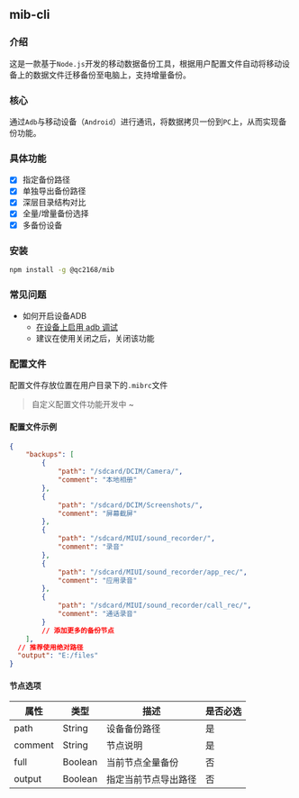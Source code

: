 ## mib-cli

### 介绍

这是一款基于`Node.js`开发的移动数据备份工具，根据用户配置文件自动将移动设备上的数据文件迁移备份至电脑上，支持增量备份。

### 核心

通过`Adb`与移动设备（`Android`）进行通讯，将数据拷贝一份到`PC`上，从而实现备份功能。

### 具体功能

- [x] 指定备份路径
- [x] 单独导出备份路径
- [x] 深层目录结构对比
- [x] 全量/增量备份选择
- [x] 多备份设备 

### 安装
```bash
npm install -g @qc2168/mib
```

### 常见问题
- 如何开启设备ADB
  - [在设备上启用 adb 调试](https://developer.android.com/studio/command-line/adb?hl=zh-cn#Enabling)
  - 建议在使用关闭之后，关闭该功能

### 配置文件

配置文件存放位置在用户目录下的`.mibrc`文件

> 自定义配置文件功能开发中 ~

#### 配置文件示例
```json
{
    "backups": [
        {
            "path": "/sdcard/DCIM/Camera/",
            "comment": "本地相册"
        },
        {
            "path": "/sdcard/DCIM/Screenshots/",
            "comment": "屏幕截屏"
        },
        {
            "path": "/sdcard/MIUI/sound_recorder/",
            "comment": "录音"
        },
        {
            "path": "/sdcard/MIUI/sound_recorder/app_rec/",
            "comment": "应用录音"
        },
        {
            "path": "/sdcard/MIUI/sound_recorder/call_rec/",
            "comment": "通话录音"
        }
        // 添加更多的备份节点
    ],
  // 推荐使用绝对路径
  "output": "E:/files"
}
```

#### 节点选项

| 属性    | 类型    | 描述                 | 是否必选 |
| ------- | ------- | -------------------- | -------- |
| path    | String  | 设备备份路径         | 是       |
| comment | String  | 节点说明             | 是       |
| full    | Boolean | 当前节点全量备份     | 否       |
| output  | Boolean | 指定当前节点导出路径 | 否       |

